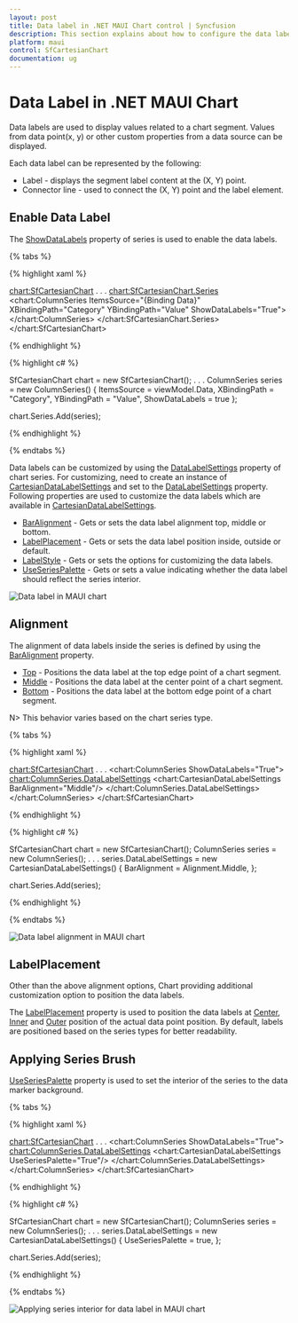 ```yaml
---
layout: post
title: Data label in .NET MAUI Chart control | Syncfusion
description: This section explains about how to configure the data labels and its features in .NET MAUI Chart (SfCartesianChart).
platform: maui
control: SfCartesianChart
documentation: ug
---
```


# Data Label in .NET MAUI Chart

Data labels are used to display values related to a chart segment. Values from data point(x, y) or other custom properties from a data source can be displayed. 

Each data label can be represented by the following:

* Label - displays the segment label content at the (X, Y) point.
* Connector line - used to connect the (X, Y) point and the label element.

## Enable Data Label 

The [ShowDataLabels](https://help.syncfusion.com/cr/maui/Syncfusion.Maui.Charts.ChartSeries.html#Syncfusion_Maui_Charts_ChartSeries_ShowDataLabels) property of series is used to enable the data labels.

{% tabs %}

{% highlight xaml %}

<chart:SfCartesianChart>
    . . .
    <chart:SfCartesianChart.Series>
        <chart:ColumnSeries ItemsSource="{Binding Data}" 
                        XBindingPath="Category"
                        YBindingPath="Value" ShowDataLabels="True">
        </chart:ColumnSeries>
    </chart:SfCartesianChart.Series>
</chart:SfCartesianChart>

{% endhighlight %}

{% highlight c# %}

SfCartesianChart chart = new SfCartesianChart();
. . .
ColumnSeries series = new ColumnSeries()
{
    ItemsSource = viewModel.Data,
    XBindingPath = "Category",
    YBindingPath = "Value",
    ShowDataLabels = true
};

chart.Series.Add(series);

{% endhighlight %}

{% endtabs %}

Data labels can be customized by using the [DataLabelSettings](https://help.syncfusion.com/cr/maui/Syncfusion.Maui.Charts.CartesianSeries.html#Syncfusion_Maui_Charts_CartesianSeries_DataLabelSettings) property of chart series. For customizing, need to create an instance of [CartesianDataLabelSettings](https://help.syncfusion.com/cr/maui/Syncfusion.Maui.Charts.CartesianDataLabelSettings.html) and set to the [DataLabelSettings](https://help.syncfusion.com/cr/maui/Syncfusion.Maui.Charts.CartesianSeries.html#Syncfusion_Maui_Charts_CartesianSeries_DataLabelSettings) property. Following properties are used to customize the data labels which are available in [CartesianDataLabelSettings](https://help.syncfusion.com/cr/maui/Syncfusion.Maui.Charts.CartesianDataLabelSettings.html).

* [BarAlignment](https://help.syncfusion.com/cr/maui/Syncfusion.Maui.Charts.CartesianDataLabelSettings.html#Syncfusion_Maui_Charts_CartesianDataLabelSettings_BarAlignment) - Gets or sets the data label alignment top, middle or bottom.
* [LabelPlacement](https://help.syncfusion.com/cr/maui/Syncfusion.Maui.Charts.ChartDataLabelSettings.html#Syncfusion_Maui_Charts_ChartDataLabelSettings_LabelPlacement) - Gets or sets the data label position inside, outside or default.
* [LabelStyle](https://help.syncfusion.com/cr/maui/Syncfusion.Maui.Charts.ChartDataLabelSettings.html#Syncfusion_Maui_Charts_ChartDataLabelSettings_LabelStyle) - Gets or sets the options for customizing the data labels. 
* [UseSeriesPalette](https://help.syncfusion.com/cr/maui/Syncfusion.Maui.Charts.ChartDataLabelSettings.html#Syncfusion_Maui_Charts_ChartDataLabelSettings_UseSeriesPalette) - Gets or sets a value indicating whether the data label should reflect the series interior.

![Data label in MAUI chart](DataLabel_images/maui_chart_data_label.png) 

## Alignment

The alignment of data labels inside the series is defined by using the [BarAlignment](https://help.syncfusion.com/cr/maui/Syncfusion.Maui.Charts.CartesianDataLabelSettings.html#Syncfusion_Maui_Charts_CartesianDataLabelSettings_BarAlignment) property. 

* [Top](https://help.syncfusion.com/cr/maui/Syncfusion.Maui.Charts.Alignment.html#Syncfusion_Maui_Charts_Alignment_Top) - Positions the data label at the top edge point of a chart segment.
* [Middle](https://help.syncfusion.com/cr/maui/Syncfusion.Maui.Charts.Alignment.html#Syncfusion_Maui_Charts_Alignment_Middle) - Positions the data label at the center point of a chart segment.
* [Bottom](https://help.syncfusion.com/cr/maui/Syncfusion.Maui.Charts.Alignment.html#Syncfusion_Maui_Charts_Alignment_Bottom) - Positions the data label at the bottom edge point of a chart segment.

N> This behavior varies based on the chart series type.

{% tabs %}

{% highlight xaml %}

<chart:SfCartesianChart>
    . . .
    <chart:ColumnSeries ShowDataLabels="True">
        <chart:ColumnSeries.DataLabelSettings>
            <chart:CartesianDataLabelSettings BarAlignment="Middle"/>
        </chart:ColumnSeries.DataLabelSettings>
    </chart:ColumnSeries>
</chart:SfCartesianChart>

{% endhighlight %}

{% highlight c# %}

SfCartesianChart chart = new SfCartesianChart();
ColumnSeries series = new ColumnSeries();
. . .
series.DataLabelSettings = new CartesianDataLabelSettings()
{
    BarAlignment = Alignment.Middle,
};

chart.Series.Add(series);

{% endhighlight %}

{% endtabs %}

![Data label alignment in MAUI chart](DataLabel_images/maui_chart_data_label_alignment.png)

## LabelPlacement

Other than the above alignment options, Chart providing additional customization option to position the data labels. 

The [LabelPlacement](https://help.syncfusion.com/cr/maui/Syncfusion.Maui.Charts.ChartDataLabelSettings.html#Syncfusion_Maui_Charts_ChartDataLabelSettings_LabelPlacement) property is used to position the data labels at [Center](https://help.syncfusion.com/cr/maui/Syncfusion.Maui.Charts.Placement.html#Syncfusion_Maui_Charts_Placement_Center), [Inner](https://help.syncfusion.com/cr/maui/Syncfusion.Maui.Charts.Placement.html#Syncfusion_Maui_Charts_Placement_Inner) and [Outer](https://help.syncfusion.com/cr/maui/Syncfusion.Maui.Charts.Placement.html#Syncfusion_Maui_Charts_Placement_Outer) position of the actual data point position. By default, labels are positioned based on the series types for better readability.

## Applying Series Brush

[UseSeriesPalette](https://help.syncfusion.com/cr/maui/Syncfusion.Maui.Charts.ChartDataLabelSettings.html#Syncfusion_Maui_Charts_ChartDataLabelSettings_UseSeriesPalette) property is used to set the interior of the series to the data marker background. 

{% tabs %}

{% highlight xaml %}

<chart:SfCartesianChart>
    . . .
    <chart:ColumnSeries ShowDataLabels="True">
        <chart:ColumnSeries.DataLabelSettings>
            <chart:CartesianDataLabelSettings  UseSeriesPalette="True"/>
        </chart:ColumnSeries.DataLabelSettings>
    </chart:ColumnSeries>
</chart:SfCartesianChart>

{% endhighlight %}

{% highlight c# %}

SfCartesianChart chart = new SfCartesianChart();
ColumnSeries series = new ColumnSeries();
. . .
series.DataLabelSettings = new CartesianDataLabelSettings()
{
    UseSeriesPalette = true,
};

chart.Series.Add(series);

{% endhighlight %}

{% endtabs %}

![Applying series interior for data label in MAUI chart](DataLabel_images/maui_chart_data_label_with_series_brush.png)
